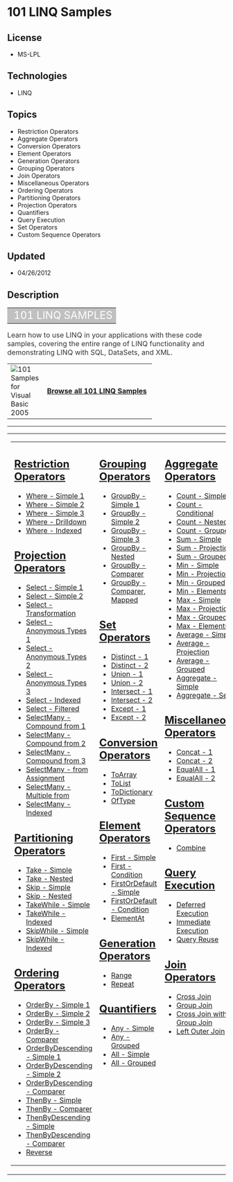 # 101 LINQ Samples
## License
- MS-LPL
## Technologies
- LINQ
## Topics
- Restriction Operators
- Aggregate Operators
- Conversion Operators
- Element Operators
- Generation Operators
- Grouping Operators
- Join Operators
- Miscellaneous Operators
- Ordering Operators
- Partitioning Operators
- Projection Operators
- Quantifiers
- Query Execution
- Set Operators
- Custom Sequence Operators
## Updated
- 04/26/2012
## Description

<div class="RoundedBox">
<div class="boxheader">
<div class="RoundedBox">
<div class="boxcontent">
<table border="0" cellspacing="2" cellpadding="1" width="100%">
<tbody>
<tr align="left" valign="top">
<td align="left" valign="middle" style="background-color:#c0c0c0"><span style="color:#ffffff; font-size:x-large">&nbsp;101 LINQ SAMPLES</span></td>
</tr>
</tbody>
</table>
</div>
</div>
<div class="BostonPostCard"></div>
</div>
<div class="boxheader"><span style="font-size:medium; background-color:#ffffff; color:#333333">Learn how to use LINQ in your applications with these code samples, covering the entire range of LINQ functionality and demonstrating LINQ with SQL, DataSets, and
 XML.</span></div>
<div class="boxcontent">
<table border="0" cellspacing="2" cellpadding="1" width="100%">
<tbody>
<tr align="left" valign="top">
<td width="50px" align="left" valign="middle"><a href="http://archive.msdn.microsoft.com/vb2008samples/Release/ProjectReleases.aspx?ReleaseId=1426"><img title="101 Samples for Visual Basic 2005" src="http://i.msdn.microsoft.com/dd183105.download_45(en-us,MSDN.10).jpg" alt="101 Samples for Visual Basic 2005" align="left"></a></td>
<td align="left" valign="middle"><span style="font-size:medium"><strong><a href="http://code.msdn.microsoft.com/101-LINQ-Samples-3fb9811b/viewsamplepack">Browse all 101 LINQ Samples</a>&nbsp;</strong></span></td>
</tr>
</tbody>
</table>
</div>
<hr>
</div>
<table class="multicol">
<tbody>
<tr>
<td class="innercol" valign="top">
<div class="maincolumn">
<div class="BostonPostCard"></div>
<table class="multicol" border="0" cellpadding="10">
<tbody>
<tr>
<td class="innercol" valign="top">
<h2><span style="text-decoration:underline"><a title="This sample shows different uses of Restriction Operators" href="http://code.msdn.microsoft.com/LINQ-Restriction-Operators-b15d29ca">Restriction Operators</a></span></h2>
<ul class="bulletedlist">
<li><a title="This sample uses where to find all elements of an array less than 5." href="http://code.msdn.microsoft.com/LINQ-Restriction-Operators-b15d29ca/description#WhereSimple1" target="_self">Where - Simple 1</a>
</li><li><a title="This sample uses where to find all products that are out of stock." href="http://code.msdn.microsoft.com/LINQ-Restriction-Operators-b15d29ca/description#WhereSimple2" target="_self">Where - Simple 2</a>
</li><li><a title="This sample uses where to find all products that are in stock and cost more than 3.00 per unit." href="http://code.msdn.microsoft.com/LINQ-Restriction-Operators-b15d29ca/description#WhereSimple3" target="_self">Where - Simple 3</a>
</li><li><a title="This sample uses where to find all customers in Washington and then uses the resulting sequence to drill down into their orders." href="http://code.msdn.microsoft.com/LINQ-Restriction-Operators-b15d29ca/description#WhereDrilldown" target="_self">Where
 - Drilldown</a> </li><li><a title="This sample demonstrates an indexed Where clause that returns digits whose name is shorter than their value." href="http://code.msdn.microsoft.com/LINQ-Restriction-Operators-b15d29ca/description#WhereIndexed" target="_self">Where - Indexed</a>
</li></ul>
<h2><span style="text-decoration:underline"><a title="This sample shows different uses of Projection Operators" href="http://code.msdn.microsoft.com/LINQ-to-DataSets-09787825">Projection Operators</a></span></h2>
<ul class="bulletedlist">
<li><a href="http://code.msdn.microsoft.com/LINQ-to-DataSets-09787825/description#SelectSimple1" target="_self">Select - Simple 1</a>
</li><li><a href="http://code.msdn.microsoft.com/LINQ-to-DataSets-09787825/description#SelectSimple2" target="_self">Select - Simple 2</a>
</li><li><a href="http://code.msdn.microsoft.com/LINQ-to-DataSets-09787825/description#SelectTransformation" target="_self">Select - Transformation</a>
</li><li><a href="http://code.msdn.microsoft.com/LINQ-to-DataSets-09787825/description#SelectAnonymousTypes1" target="_self">Select - Anonymous Types 1</a>
</li><li><a href="http://code.msdn.microsoft.com/LINQ-to-DataSets-09787825/description#SelectAnonymousTypes2" target="_self">Select - Anonymous Types 2</a>
</li><li><a href="http://code.msdn.microsoft.com/LINQ-to-DataSets-09787825/description#SelectAnonymousTypes3" target="_self">Select - Anonymous Types 3</a>
</li><li><a href="http://code.msdn.microsoft.com/LINQ-to-DataSets-09787825/description#SelectIndexed" target="_self">Select - Indexed</a>
</li><li><a href="http://code.msdn.microsoft.com/LINQ-to-DataSets-09787825/description#SelectFiltered" target="_self">Select - Filtered</a>
</li><li><a href="http://code.msdn.microsoft.com/LINQ-to-DataSets-09787825/description#SelectManyCompoundfrom1" target="_self">SelectMany - Compound from 1</a>
</li><li><a href="http://code.msdn.microsoft.com/LINQ-to-DataSets-09787825/description#SelectManyCompoundfrom2" target="_self">SelectMany - Compound from 2</a>
</li><li><a href="http://code.msdn.microsoft.com/LINQ-to-DataSets-09787825/description#SelectManyCompoundfrom3" target="_self">SelectMany - Compound from 3</a>
</li><li><a href="http://code.msdn.microsoft.com/LINQ-to-DataSets-09787825/description#SelectManyfromAssignment" target="_self">SelectMany - from Assignment</a>
</li><li><a href="http://code.msdn.microsoft.com/LINQ-to-DataSets-09787825/description#SelectManyMultiplefrom" target="_self">SelectMany - Multiple from</a>
</li><li><a href="http://code.msdn.microsoft.com/LINQ-to-DataSets-09787825/description#SelectManyIndexed" target="_self">SelectMany - Indexed</a>
</li></ul>
<h2><span style="text-decoration:underline"><a title="This sample shows different uses of Partitioning Operators" href="http://code.msdn.microsoft.com/LINQ-Partitioning-Operators-c68aaccc">Partitioning Operators</a></span></h2>
<ul class="bulletedlist">
<li><a href="http://code.msdn.microsoft.com/LINQ-Partitioning-Operators-c68aaccc/description#TakeSimple" target="_self">Take - Simple</a>
</li><li><a href="http://code.msdn.microsoft.com/LINQ-Partitioning-Operators-c68aaccc/description#TakeNested" target="_self">Take - Nested</a>
</li><li><a href="http://code.msdn.microsoft.com/LINQ-Partitioning-Operators-c68aaccc/description#SkipSimple" target="_self">Skip - Simple</a>
</li><li><a href="http://code.msdn.microsoft.com/LINQ-Partitioning-Operators-c68aaccc/description#SkipNested" target="_self">Skip - Nested</a>
</li><li><a href="http://code.msdn.microsoft.com/LINQ-Partitioning-Operators-c68aaccc/description#TakeWhileSimple" target="_self">TakeWhile - Simple</a>
</li><li><a title="New Link" href="http://code.msdn.microsoft.com/LINQ-Partitioning-Operators-c68aaccc/description#TakeWhileIndexed" target="_self">TakeWhile - Indexed</a>
</li><li><a href="http://code.msdn.microsoft.com/LINQ-Partitioning-Operators-c68aaccc/description#SkipWhileSimple" target="_self">SkipWhile - Simple</a>
</li><li><a href="http://code.msdn.microsoft.com/LINQ-Partitioning-Operators-c68aaccc/description#SkipWhileIndexed" target="_self">SkipWhile - Indexed</a>
</li></ul>
<h2><span style="text-decoration:underline"><a title="This sample shows different uses of Ordering Operators" href="http://code.msdn.microsoft.com/SQL-Ordering-Operators-050af19e">Ordering Operators</a></span></h2>
<ul class="bulletedlist">
<li><a href="http://code.msdn.microsoft.com/SQL-Ordering-Operators-050af19e/description#OrderBySimple1" target="_self">OrderBy - Simple 1</a>
</li><li><a href="http://code.msdn.microsoft.com/SQL-Ordering-Operators-050af19e/description#OrderBySimple2" target="_self">OrderBy - Simple 2</a>
</li><li><a href="http://code.msdn.microsoft.com/SQL-Ordering-Operators-050af19e/description#OrderBySimple3" target="_self">OrderBy - Simple 3</a>
</li><li><a href="http://code.msdn.microsoft.com/SQL-Ordering-Operators-050af19e/description#OrderBycomparer" target="_self">OrderBy - Comparer</a>
</li><li><a href="http://code.msdn.microsoft.com/SQL-Ordering-Operators-050af19e/description#OrderByDescendingSimple1" target="_self">OrderByDescending - Simple 1</a>
</li><li><a href="http://code.msdn.microsoft.com/SQL-Ordering-Operators-050af19e/description#OrderByDescendingSimple2" target="_self">OrderByDescending - Simple 2</a>
</li><li><a href="http://code.msdn.microsoft.com/SQL-Ordering-Operators-050af19e/description#OrderByDescendingComparer" target="_self">OrderByDescending - Comparer</a>
</li><li><a href="http://code.msdn.microsoft.com/SQL-Ordering-Operators-050af19e/description#thenBySimple" target="_self">ThenBy - Simple</a>
</li><li><a href="http://code.msdn.microsoft.com/SQL-Ordering-Operators-050af19e/description#thenByComparer" target="_self">ThenBy - Comparer</a>
</li><li><a href="http://code.msdn.microsoft.com/SQL-Ordering-Operators-050af19e/description#thenByDescendingSimple" target="_self">ThenByDescending - Simple</a>
</li><li><a href="http://code.msdn.microsoft.com/SQL-Ordering-Operators-050af19e/description#ThenByDescendingComparer" target="_self">ThenByDescending - Comparer</a>
</li><li><a href="http://code.msdn.microsoft.com/SQL-Ordering-Operators-050af19e/description#reverse" target="_self">Reverse</a>
</li></ul>
</td>
<td class="innercol" valign="top">
<h2><span style="text-decoration:underline"><a title="This sample shows different uses of Grouping Operators" href="http://code.msdn.microsoft.com/LINQ-to-DataSets-Grouping-c62703ea">Grouping Operators</a></span></h2>
<ul>
<li><a title="This sample uses group by to partition a list of numbers by their remainder when divided by 5." href="http://code.msdn.microsoft.com/LINQ-to-DataSets-Grouping-c62703ea/description#Simple1" target="_self">GroupBy - Simple 1</a>
</li><li><a title="http://code.msdn.microsoft.com/LINQ-to-DataSets-Grouping-c62703ea" href="http://code.msdn.microsoft.com/LINQ-to-DataSets-Grouping-c62703ea/description#Simple2" target="_self">GroupBy - Simple 2</a>
</li><li><a title="http://code.msdn.microsoft.com/LINQ-to-DataSets-Grouping-c62703ea" href="http://code.msdn.microsoft.com/LINQ-to-DataSets-Grouping-c62703ea/description#Simple3" target="_self">GroupBy - Simple 3</a>
</li><li><a title="This sample uses group by to partition a list of each customer's orders, first by year, and then by month." href="http://code.msdn.microsoft.com/LINQ-to-DataSets-Grouping-c62703ea/description#Nested" target="_self">GroupBy - Nested</a>
</li><li><a title="This sample uses GroupBy to partition trimmed elements of an array using a custom comparer that matches words that are anagrams of each other." href="http://code.msdn.microsoft.com/LINQ-to-DataSets-Grouping-c62703ea/description#Comparer" target="_self">GroupBy
 - Comparer</a> </li><li><a title="This sample uses GroupBy to partition trimmed elements of an array using a custom comparer that matches words that are anagrams of each other, and then converts the results to uppercase." href="http://code.msdn.microsoft.com/LINQ-to-DataSets-Grouping-c62703ea/description#ComparerMapped" target="_self">GroupBy
 - Comparer, Mapped</a> </li></ul>
<h2><span style="text-decoration:underline"><a title="This sample shows different uses of Set Operators" href="http://code.msdn.microsoft.com/LINQ-Set-Operators-374f34fe">Set Operators</a></span></h2>
<ul class="bulletedlist">
<li><a title="This sample uses Distinct to remove duplicate elements in a sequence of factors of 300." href="http://code.msdn.microsoft.com/LINQ-Set-Operators-374f34fe/description#distinct1" target="_self">Distinct - 1</a>
</li><li><a title="This sample uses Distinct to find the unique Category names." href="http://code.msdn.microsoft.com/LINQ-Set-Operators-374f34fe/description#distinct2" target="_self">Distinct - 2</a>
</li><li><a title="This sample uses Union to create one sequence that contains the unique values from both arrays." href="http://code.msdn.microsoft.com/LINQ-Set-Operators-374f34fe/description#union1" target="_self">Union - 1</a>
</li><li><a title="This sample uses Union to create one sequence that contains the unique first letter from both product and customer names." href="http://code.msdn.microsoft.com/LINQ-Set-Operators-374f34fe/description#union2" target="_self">Union - 2</a>
</li><li><a title="This sample uses Intersect to create one sequence that contains the common values shared by both arrays." href="http://code.msdn.microsoft.com/LINQ-Set-Operators-374f34fe/description#intersect1" target="_self">Intersect - 1</a>
</li><li><a title="This sample uses Intersect to create one sequence that contains the common first letter from both product and customer names." href="http://code.msdn.microsoft.com/LINQ-Set-Operators-374f34fe/description#intersect2" target="_self">Intersect -
 2</a> </li><li><a title="This sample uses Except to create a sequence that contains the values from numbersAthat are not also in numbersB." href="http://code.msdn.microsoft.com/LINQ-Set-Operators-374f34fe/description#except1" target="_self">Except - 1</a>
</li><li><a title="This sample uses Except to create one sequence that contains the first letters of product names that are not also first letters of customer names." href="http://code.msdn.microsoft.com/LINQ-Set-Operators-374f34fe/description#except2" target="_self">Except
 - 2</a> </li></ul>
<h2><span style="text-decoration:underline"><a title="This sample shows different uses of Conversion Operators" href="http://code.msdn.microsoft.com/LINQ-Conversion-Operators-e4e59714">Conversion Operators</a></span></h2>
<ul>
<li><a title="This sample uses ToArray to immediately evaluate a sequence into an array." href="http://code.msdn.microsoft.com/LINQ-Conversion-Operators-e4e59714/description#ToArray" target="_self">ToArray</a>
</li><li><a title="This sample uses ToList to immediately evaluate a sequence into a List&lt;T&gt;." href="http://code.msdn.microsoft.com/LINQ-Conversion-Operators-e4e59714/description#ToList" target="_self">ToList</a>
</li><li><a title="This sample uses ToDictionary to immediately evaluate a sequence and a related key expression into a dictionary." href="http://code.msdn.microsoft.com/LINQ-Conversion-Operators-e4e59714/description#ToDictionary" target="_self">ToDictionary</a>
</li><li><a title="This sample uses OfType to return only the elements of the array that are of type double." href="http://code.msdn.microsoft.com/LINQ-Conversion-Operators-e4e59714/description#OfType" target="_self">OfType</a>
</li></ul>
<h2><span style="text-decoration:underline"><a title="This sample shows different uses of Element Operators" href="http://code.msdn.microsoft.com/LINQ-Element-Operators-0f3f12ce">Element Operators</a></span></h2>
<ul class="bulletedlist">
<li><a href="http://code.msdn.microsoft.com/LINQ-Element-Operators-0f3f12ce/description#FirstSimple" target="_self">First - Simple</a>
</li><li><a href="http://code.msdn.microsoft.com/LINQ-Element-Operators-0f3f12ce/description#FirstCondition" target="_self">First - Condition</a>
</li><li><a href="http://code.msdn.microsoft.com/LINQ-Element-Operators-0f3f12ce/description#FirstOrDefaultSimple" target="_self">FirstOrDefault - Simple</a>
</li><li><a href="http://code.msdn.microsoft.com/LINQ-Element-Operators-0f3f12ce/description#FirstOrDefaultCondition" target="_self">FirstOrDefault - Condition</a>
</li><li><a href="http://code.msdn.microsoft.com/LINQ-Element-Operators-0f3f12ce/description#ElementAt" target="_self">ElementAt</a>
</li></ul>
<h2><span style="text-decoration:underline"><a title="This sample shows different uses of Generation Operators" href="http://code.msdn.microsoft.com/LINQ-Generation-Operators-8a3fbff7">Generation Operators</a></span></h2>
<ul>
<li><a title="This sample uses Range to generate a sequence of numbers from 100 to 149 that is used to find which numbers in that range are odd and even." href="http://code.msdn.microsoft.com/LINQ-Generation-Operators-8a3fbff7/description#Range" target="_self">Range</a>
</li><li><a title="This sample uses Repeat to generate a sequence that contains the number 7 ten times." href="http://code.msdn.microsoft.com/LINQ-Generation-Operators-8a3fbff7/description#Repeat" target="_self">Repeat</a>
</li></ul>
<h2><span style="text-decoration:underline"><a title="This sample shows different uses of Quantifiers" href="http://code.msdn.microsoft.com/LINQ-Quantifiers-f00e7e3e">Quantifiers</a></span></h2>
<ul class="bulletedlist">
<li><a href="http://code.msdn.microsoft.com/LINQ-Quantifiers-f00e7e3e/description#AnySimple" target="_self">Any - Simple</a>
</li><li><a href="http://code.msdn.microsoft.com/LINQ-Quantifiers-f00e7e3e/description#AnyGrouped" target="_self">Any - Grouped</a>
</li><li><a href="http://code.msdn.microsoft.com/LINQ-Quantifiers-f00e7e3e/description#AllSimple" target="_self">All - Simple</a>
</li><li><a href="http://code.msdn.microsoft.com/LINQ-Quantifiers-f00e7e3e/description#AllGrouped" target="_self">All - Grouped</a>
</li></ul>
</td>
<td valign="top">
<h2><span style="text-decoration:underline"><a title="This sample shows different uses of Aggregate Operators " href="http://code.msdn.microsoft.com/LINQ-Aggregate-Operators-c51b3869">Aggregate Operators</a></span></h2>
<ul>
<li><a title="This sample uses Count to get the number of unique factors of 300." href="http://code.msdn.microsoft.com/LINQ-Aggregate-Operators-c51b3869/description#CountSimple" target="_self">Count - Simple</a>
</li><li><a title="This sample uses Count to get the number of odd ints in the array." href="http://code.msdn.microsoft.com/LINQ-Aggregate-Operators-c51b3869/description#CountConditional" target="_self">Count - Conditional</a>
</li><li><a title="This sample uses Count to return a list of customers and how many orders each has." href="http://code.msdn.microsoft.com/LINQ-Aggregate-Operators-c51b3869/description#CountNested" target="_self">Count - Nested</a>
</li><li><a title="This sample uses Count to return a list of categories and how many products each has." href="http://code.msdn.microsoft.com/LINQ-Aggregate-Operators-c51b3869/description#CountGrouped" target="_self">Count - Grouped</a>
</li><li><a title="This sample uses Sum to get the total of the numbers in an array." href="http://code.msdn.microsoft.com/LINQ-Aggregate-Operators-c51b3869/description#SumSimple" target="_self">Sum - Simple</a>
</li><li><a title="This sample uses Sum to get the total number of characters of all words in the array." href="http://code.msdn.microsoft.com/LINQ-Aggregate-Operators-c51b3869/description#SumProjection" target="_self">Sum - Projection</a>
</li><li><a title="This sample uses Sum to get the total units in stock for each product category." href="http://code.msdn.microsoft.com/LINQ-Aggregate-Operators-c51b3869/description#SumGrouped" target="_self">Sum - Grouped</a>
</li><li><a title="This sample uses Min to get the lowest number in an array." href="http://code.msdn.microsoft.com/LINQ-Aggregate-Operators-c51b3869/description#MinSimple" target="_self">Min - Simple</a>
</li><li><a title="This sample uses Min to get the length of the shortest word in an array." href="http://code.msdn.microsoft.com/LINQ-Aggregate-Operators-c51b3869/description#MinProjection" target="_self">Min - Projection</a>
</li><li><a title="This sample uses Min to get the cheapest price among each category's products." href="http://code.msdn.microsoft.com/LINQ-Aggregate-Operators-c51b3869/description#MinGrouped" target="_self">Min - Grouped</a>
</li><li><a title="This sample uses Min to get the products with the cheapest price in each category." href="http://code.msdn.microsoft.com/LINQ-Aggregate-Operators-c51b3869/description#MinElements" target="_self">Min - Elements</a>
</li><li><a title="This sample uses Max to get the highest number in an array." href="http://code.msdn.microsoft.com/LINQ-Aggregate-Operators-c51b3869/description#MaxSimple" target="_self">Max - Simple</a>
</li><li><a title="This sample uses Max to get the length of the longest word in an array." href="http://code.msdn.microsoft.com/LINQ-Aggregate-Operators-c51b3869/description#MaxProjection" target="_self">Max - Projection</a>
</li><li><a title="This sample uses Max to get the most expensive price among each category's products." href="http://code.msdn.microsoft.com/LINQ-Aggregate-Operators-c51b3869/description#MaxGrouped" target="_self">Max - Grouped</a>
</li><li><a title="This sample uses Max to get the products with the most expensive price in each category." href="http://code.msdn.microsoft.com/LINQ-Aggregate-Operators-c51b3869/description#MaxElements" target="_self">Max - Elements</a>
</li><li><a title="This sample uses Average to get the average of all numbers in an array." href="http://code.msdn.microsoft.com/LINQ-Aggregate-Operators-c51b3869/description#AverageSimple" target="_self">Average - Simple</a>
</li><li><a title="This sample uses Average to get the average length of the words in the array." href="http://code.msdn.microsoft.com/LINQ-Aggregate-Operators-c51b3869/description#AverageProjection" target="_self">Average - Projection</a>
</li><li><a title="This sample uses Average to get the average price of each category's products." href="http://code.msdn.microsoft.com/LINQ-Aggregate-Operators-c51b3869/description#AverageGrouped" target="_self">Average - Grouped</a>
</li><li><a title="This sample uses Aggregate to create a running product on the array that calculates the total product of all elements." href="http://code.msdn.microsoft.com/LINQ-Aggregate-Operators-c51b3869/description#AggregateSimple" target="_self">Aggregate
 - Simple</a> </li><li><a title="This sample uses Aggregate to create a running account balance that subtracts each withdrawal from the initial balance of 100, as long as the balance never drops below 0." href="http://code.msdn.microsoft.com/LINQ-Aggregate-Operators-c51b3869/description#AggregateSeed" target="_self">Aggregate
 - Seed</a> </li></ul>
<h2><span style="text-decoration:underline"><a title="This sample shows different uses of Miscellaneous Operators" href="http://code.msdn.microsoft.com/LINQ-Miscellaneous-6b72bb2a">Miscellaneous Operators</a></span></h2>
<ul class="bulletedlist">
<li><a href="http://code.msdn.microsoft.com/LINQ-Miscellaneous-6b72bb2a/description#Concat1" target="_self">Concat - 1</a>
</li><li><a href="http://code.msdn.microsoft.com/LINQ-Miscellaneous-6b72bb2a/description#Concat2" target="_self">Concat - 2</a>
</li><li><a href="http://code.msdn.microsoft.com/LINQ-Miscellaneous-6b72bb2a/description#EqualAll1" target="_self">EqualAll - 1</a>
</li><li><a href="http://code.msdn.microsoft.com/LINQ-Miscellaneous-6b72bb2a/description#EqualAll2" target="_self">EqualAll - 2</a>
</li></ul>
<h2><span style="text-decoration:underline"><a title="This sample shows different uses of Custom Sequence Operators" href="http://code.msdn.microsoft.com/LINQ-to-DataSets-Custom-41738490">Custom Sequence Operators</a></span></h2>
<ul class="bulletedlist">
<li><a title="This sample calculates the dot product of two integer vectors." href="http://code.msdn.microsoft.com/LINQ-to-DataSets-Custom-41738490/description#Combine" target="_self">Combine</a>
</li></ul>
<h2><span style="text-decoration:underline"><a title="This sample shows different uses of Query Execution" href="http://code.msdn.microsoft.com/LINQ-Query-Execution-ce0d3b95">Query Execution</a></span></h2>
<ul class="bulletedlist">
<li><a title="The following sample shows how query execution is deferred until the query is enumerated at a foreach statement." href="http://code.msdn.microsoft.com/LINQ-Query-Execution-ce0d3b95/description#DeferredExecution" target="_self">Deferred Execution</a>
</li><li><a title="The following sample shows how queries can be executed immediately with operators such as ToList()." href="http://code.msdn.microsoft.com/LINQ-Query-Execution-ce0d3b95/description#ImmediateExecution" target="_self">Immediate Execution</a>
</li><li><a title="The following sample shows how, because of deferred execution, queries can be used again after data changes and will then operate on the new data." href="http://code.msdn.microsoft.com/LINQ-Query-Execution-ce0d3b95/description#QueryReuse" target="_self">Query
 Reuse</a> </li></ul>
<h2><span style="text-decoration:underline"><a title="This sample shows different uses of Join Operators" href="http://code.msdn.microsoft.com/LINQ-Join-Operators-dabef4e9">Join Operators</a></span></h2>
<ul class="bulletedlist">
<li><a title="New Link" href="http://code.msdn.microsoft.com/LINQ-Join-Operators-dabef4e9/description#crossjoin" target="_self">Cross Join</a>
</li><li><a title="New Link" href="http://code.msdn.microsoft.com/LINQ-Join-Operators-dabef4e9/description#groupjoin" target="_self">Group Join</a>
</li><li><a title="New Link" href="http://code.msdn.microsoft.com/LINQ-Join-Operators-dabef4e9/description#crossgroup" target="_self">Cross Join with Group Join</a>
</li><li><a title="New Link" href="http://code.msdn.microsoft.com/LINQ-Join-Operators-dabef4e9/description#leftouterjoin" target="_self">Left Outer Join</a>
</li></ul>
</td>
</tr>
</tbody>
</table>
</div>
</td>
</tr>
</tbody>
</table>
